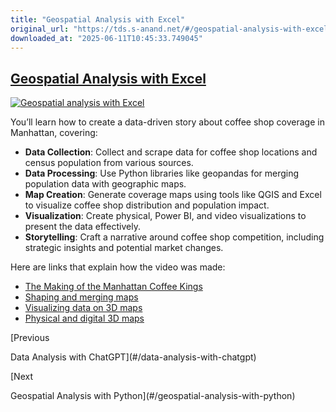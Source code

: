 ```yaml
---
title: "Geospatial Analysis with Excel"
original_url: "https://tds.s-anand.net/#/geospatial-analysis-with-excel?id=geospatial-analysis-with-excel"
downloaded_at: "2025-06-11T10:45:33.749045"
---
```


[Geospatial Analysis with Excel](#/geospatial-analysis-with-excel?id=geospatial-analysis-with-excel)
----------------------------------------------------------------------------------------------------

[![Geospatial analysis with Excel](https://i.ytimg.com/vi_webp/49LjxNvxyVs/sddefault.webp)](https://youtu.be/49LjxNvxyVs)

You’ll learn how to create a data-driven story about coffee shop coverage in Manhattan, covering:

* **Data Collection**: Collect and scrape data for coffee shop locations and census population from various sources.
* **Data Processing**: Use Python libraries like geopandas for merging population data with geographic maps.
* **Map Creation**: Generate coverage maps using tools like QGIS and Excel to visualize coffee shop distribution and population impact.
* **Visualization**: Create physical, Power BI, and video visualizations to present the data effectively.
* **Storytelling**: Craft a narrative around coffee shop competition, including strategic insights and potential market changes.

Here are links that explain how the video was made:

* [The Making of the Manhattan Coffee Kings](https://blog.gramener.com/the-making-of-manhattans-coffee-kings/)
* [Shaping and merging maps](https://blog.gramener.com/shaping-and-merging-maps/)
* [Visualizing data on 3D maps](https://blog.gramener.com/visualizing-data-on-3d-maps/)
* [Physical and digital 3D maps](https://blog.gramener.com/physical-and-digital-3d-maps/)

[Previous

Data Analysis with ChatGPT](#/data-analysis-with-chatgpt)

[Next

Geospatial Analysis with Python](#/geospatial-analysis-with-python)
